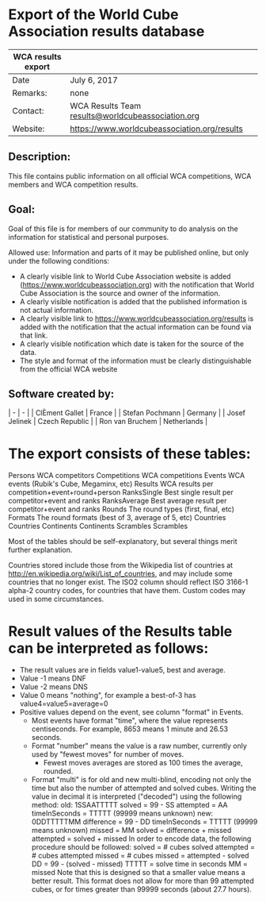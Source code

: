 # Export of the World Cube Association results database

| WCA results export |  |
| --------- | ---------- |
| Date | July 6, 2017 |
| Remarks: | none |
| Contact: | WCA Results Team results@worldcubeassociation.org |
| Website: | https://www.worldcubeassociation.org/results |

## Description:
  This file contains public information on all official WCA competitions,
  WCA members and WCA competition results.

## Goal:
  Goal of this file is for members of our community to do analysis on the
  information for statistical and personal purposes.

Allowed use: Information and parts of it may be published online,
but only under the following conditions:
  - A clearly visible link to World Cube Association website is added
    (https://www.worldcubeassociation.org) with the notification that
    World Cube Association is the source and owner of the information.
  - A clearly visible notification is added that the published information
    is not actual information.
  - A clearly visible link to https://www.worldcubeassociation.org/results is
    added with the notification that the actual information can be found via
    that link.
  - A clearly visible notification which date is taken for the source of the data.
  - The style and format of the information must be clearly distinguishable
    from the official WCA website

## Software created by:
| - | - |
| ClÈment Gallet | France |
| Stefan Pochmann | Germany |
| Josef Jelinek | Czech Republic |
| Ron van Bruchem | Netherlands |


# The export consists of these tables:
  Persons        WCA competitors
  Competitions   WCA competitions
  Events         WCA events (Rubik's Cube, Megaminx, etc)
  Results        WCA results per competition+event+round+person
  RanksSingle    Best single result per competitor+event and ranks
  RanksAverage   Best average result per competitor+event and ranks
  Rounds         The round types (first, final, etc)
  Formats        The round formats (best of 3, average of 5, etc)
  Countries      Countries
  Continents     Continents
  Scrambles      Scrambles

Most of the tables should be self-explanatory, but several things merit further
explanation.

Countries stored include those from the Wikipedia list of countries at
http://en.wikipedia.org/wiki/List_of_countries, and may include some countries
that no longer exist.  The ISO2 column should reflect ISO 3166-1 alpha-2
country codes, for countries that have them.  Custom codes may used in some
circumstances.

# Result values of the Results table can be interpreted as follows:
- The result values are in fields value1-value5, best and average.
- Value -1 means DNF
- Value -2 means DNS
- Value 0 means "nothing", for example a best-of-3 has value4=value5=average=0
- Positive values depend on the event, see column "format" in Events.
  - Most events have format "time", where the value represents centiseconds.
    For example, 8653 means 1 minute and 26.53 seconds.
  - Format "number" means the value is a raw number, currently only used
    by "fewest moves" for number of moves.
    - Fewest moves averages are stored as 100 times the average, rounded.
  - Format "multi" is for old and new multi-blind, encoding not only the time
    but also the number of attempted and solved cubes. Writing the value in
    decimal it is interpreted ("decoded") using the following method:
      old: 1SSAATTTTT
             solved        = 99 - SS
             attempted     = AA
             timeInSeconds = TTTTT (99999 means unknown)
      new: 0DDTTTTTMM
             difference    = 99 - DD
             timeInSeconds = TTTTT (99999 means unknown)
             missed        = MM
             solved        = difference + missed
             attempted     = solved + missed
    In order to encode data, the following procedure should be followed:
             solved    = # cubes solved
             attempted = # cubes attempted
             missed    = # cubes missed = attempted - solved
             DD        = 99 - (solved - missed)
             TTTTT     = solve time in seconds
             MM        = missed
    Note that this is designed so that a smaller value means a better result.
    This format does not allow for more than 99 attempted cubes, or for times
    greater than 99999 seconds (about 27.7 hours).
